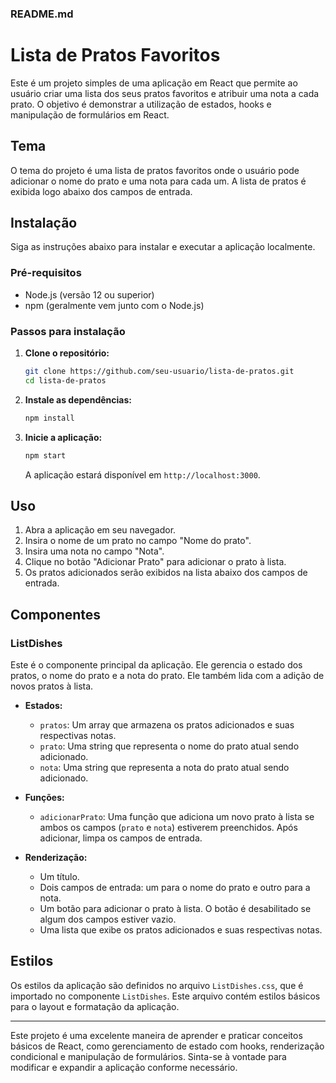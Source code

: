 ### README.md

# Lista de Pratos Favoritos

Este é um projeto simples de uma aplicação em React que permite ao usuário criar uma lista dos seus pratos favoritos e atribuir uma nota a cada prato. O objetivo é demonstrar a utilização de estados, hooks e manipulação de formulários em React.

## Tema

O tema do projeto é uma lista de pratos favoritos onde o usuário pode adicionar o nome do prato e uma nota para cada um. A lista de pratos é exibida logo abaixo dos campos de entrada.

## Instalação

Siga as instruções abaixo para instalar e executar a aplicação localmente.

### Pré-requisitos

- Node.js (versão 12 ou superior)
- npm (geralmente vem junto com o Node.js)

### Passos para instalação

1. **Clone o repositório:**

   ```bash
   git clone https://github.com/seu-usuario/lista-de-pratos.git
   cd lista-de-pratos
   ```

2. **Instale as dependências:**

   ```bash
   npm install
   ```

3. **Inicie a aplicação:**

   ```bash
   npm start
   ```

   A aplicação estará disponível em `http://localhost:3000`.

## Uso

1. Abra a aplicação em seu navegador.
2. Insira o nome de um prato no campo "Nome do prato".
3. Insira uma nota no campo "Nota".
4. Clique no botão "Adicionar Prato" para adicionar o prato à lista.
5. Os pratos adicionados serão exibidos na lista abaixo dos campos de entrada.

## Componentes

### ListDishes

Este é o componente principal da aplicação. Ele gerencia o estado dos pratos, o nome do prato e a nota do prato. Ele também lida com a adição de novos pratos à lista.

- **Estados:**
  - `pratos`: Um array que armazena os pratos adicionados e suas respectivas notas.
  - `prato`: Uma string que representa o nome do prato atual sendo adicionado.
  - `nota`: Uma string que representa a nota do prato atual sendo adicionado.

- **Funções:**
  - `adicionarPrato`: Uma função que adiciona um novo prato à lista se ambos os campos (`prato` e `nota`) estiverem preenchidos. Após adicionar, limpa os campos de entrada.

- **Renderização:**
  - Um título.
  - Dois campos de entrada: um para o nome do prato e outro para a nota.
  - Um botão para adicionar o prato à lista. O botão é desabilitado se algum dos campos estiver vazio.
  - Uma lista que exibe os pratos adicionados e suas respectivas notas.

## Estilos

Os estilos da aplicação são definidos no arquivo `ListDishes.css`, que é importado no componente `ListDishes`. Este arquivo contém estilos básicos para o layout e formatação da aplicação.

---

Este projeto é uma excelente maneira de aprender e praticar conceitos básicos de React, como gerenciamento de estado com hooks, renderização condicional e manipulação de formulários. Sinta-se à vontade para modificar e expandir a aplicação conforme necessário.